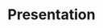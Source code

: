 ---
title: Presentation
description: Turing AI Overview Presentation.
docurl: /turing/0.3.5/presentation/presentation.pdf
product: turing
---